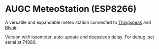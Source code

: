 # AUGC MeteoStation (ESP8266)
A versatile and expandable meteo station connected to [Thingspeak](https://thingspeak.com/) and [Blynk](https://blynk.io/)!

Version with luxometer, auto-update and deepsleep delay.
For debug, set serial at 74880.
